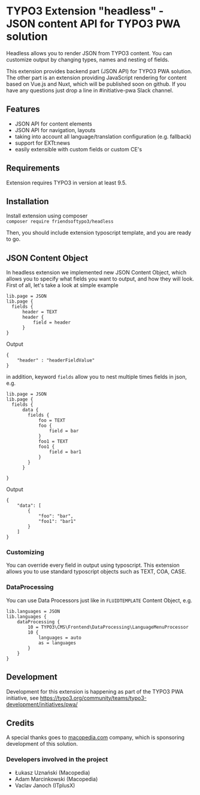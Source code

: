# TYPO3 Extension "headless" - JSON content API for TYPO3 PWA solution
Headless allows you to render JSON from TYPO3 content. You can customize output by changing types, names and nesting of fields.

This extension provides backend part (JSON API) for TYPO3 PWA solution. The other part is an extension providing JavaScript rendering for content based on Vue.js and Nuxt, which will be published soon on github. If you have any questions just drop a line in #initiative-pwa Slack channel.

## Features

- JSON API for content elements
- JSON API for navigation, layouts
- taking into account all language/translation configuration (e.g. fallback)
- support for EXTt:news
- easily extensible with custom fields or custom CE's

## Requirements
Extension requires TYPO3 in version at least 9.5.

## Installation
Install extension using composer\
``composer require friendsoftypo3/headless``

Then, you should include extension typoscript template, and you are ready to go.

## JSON  Content Object
In headless extension we implemented new JSON Content Object, which allows you to specify what fields you want to output, and how they will look. First of all, let's take a look at simple example
```
lib.page = JSON
lib.page {
  fields {
      header = TEXT
      header {
          field = header
      }
}
```
Output
```
{
    "header" : "headerFieldValue"
}
```
in addition, keyword `fields` allow you to nest multiple times fields in json, e.g.

```
lib.page = JSON
lib.page {
  fields {
      data {
        fields {
            foo = TEXT
            foo {
                field = bar
            }
            foo1 = TEXT
            foo1 {
                field = bar1
            }   
        }
      }
      
}
```
Output
```
{
    "data": [
        {
            "foo": "bar",
            "foo1": "bar1"
        }
    ]
}
```
### Customizing
You can override every field in output using typoscript. This extension allows you to use standard typoscript objects such as TEXT, COA, CASE.

### DataProcessing
You can use Data Processors just like in `FLUIDTEMPLATE` Content Object, e.g.

```
lib.languages = JSON
lib.languages {
    dataProcessing {
        10 = TYPO3\CMS\Frontend\DataProcessing\LanguageMenuProcessor
        10 {
            languages = auto
            as = languages
        }
    }
}
```

## Development
Development for this extension is happening as part of the TYPO3 PWA initiative, see https://typo3.org/community/teams/typo3-development/initiatives/pwa/

## Credits

A special thanks goes to [macopedia.com](https://macopedia.com) company, which is sponsoring development of this solution.

### Developers involved in the project

- Łukasz Uznański (Macopedia)
- Adam Marcinkowski (Macopedia)
- Vaclav Janoch (ITplusX)



